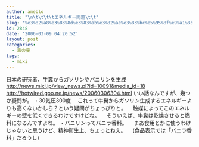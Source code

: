 ```yaml
---
author: ameblo
title: "\n\t\t\t\tエネルギー問題\t\t"
slug: '%e3%82%a8%e3%83%8d%e3%83%ab%e3%82%ae%e3%83%bc%e5%95%8f%e9%a1%8c'
id: 2848
date: '2006-03-09 04:20:52'
layout: post
categories:
  - 毒の壷
tags:
  - mixi
---
```


日本の研究者、牛糞からガソリンやバニリンを生成 http://news.mixi.jp/view_news.pl?id=10091&media_id=18 http://hotwired.goo.ne.jp/news/20060306304.html いい話なんですが、幾つか疑問が。 ・30気圧300度 　これって牛糞からガソリン生成するエネルギーよりも高くないかしら？という疑問がちょっぴりと。 　触媒によってこのエネルギーの壁を低くできるわけですけどね。 　そういえば、牛糞は乾燥させると燃料になるんですよね。 ・バニリンってバニラ香料。 　まあ食用とかに使うわけじゃないと思うけど、精神衛生上、ちょっとねえ。 　(食品表示では「バニラ香料」だろうし)